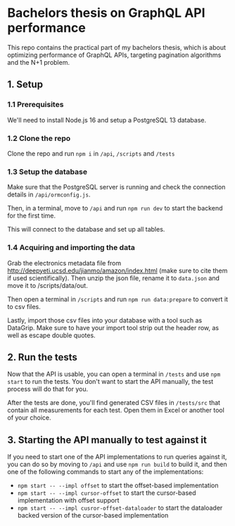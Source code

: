 # Bachelors thesis on GraphQL API performance

This repo contains the practical part of my bachelors thesis,
which is about optimizing performance of GraphQL APIs, targeting pagination algorithms and the N+1 problem.

## 1. Setup

### 1.1 Prerequisites

We'll need to install Node.js 16 and setup a PostgreSQL 13 database.

### 1.2 Clone the repo

Clone the repo and run `npm i` in `/api`, `/scripts` and `/tests`

### 1.3 Setup the database

Make sure that the PostgreSQL server is running and check the connection details in `/api/ormconfig.js`.

Then, in a terminal, move to `/api` and run `npm run dev` to start the backend for the first time.

This will connect to the database and set up all tables.

### 1.4 Acquiring and importing the data

Grab the electronics metadata file from http://deepyeti.ucsd.edu/jianmo/amazon/index.html (make sure to cite them if used scientifically). Then unzip the json file, rename it to `data.json` and move it to /scripts/data/out.

Then open a terminal in `/scripts` and run `npm run data:prepare` to convert it to csv files.

Lastly, import those csv files into your database with a tool such as DataGrip. Make sure to have your import tool strip out the header row, as well as escape double quotes.

## 2. Run the tests

Now that the API is usable, you can open a terminal in `/tests` and use `npm start` to run the tests.
You don't want to start the API manually, the test process will do that for you.

After the tests are done, you'll find generated CSV files in `/tests/src` that contain all measurements for each test.
Open them in Excel or another tool of your choice.

## 3. Starting the API manually to test against it

If you need to start one of the API implementations to run queries against it, you can do so by moving to `/api`
and use `npm run build` to build it, and then one of the following commands to start any of the implementations:

- `npm start -- --impl offset` to start the offset-based implementation
- `npm start -- --impl cursor-offset` to start the cursor-based implementation with offset support
- `npm start -- --impl cusror-offset-dataloader` to start the dataloader backed version of the cursor-based implementation
